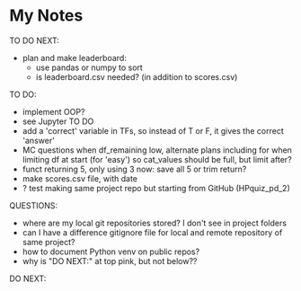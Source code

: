 # My Notes

TO DO NEXT:
- plan and make leaderboard:
  - use pandas or numpy to sort
  - is leaderboard.csv needed? (in addition to scores.csv)

TO DO:
- implement OOP?
- see Jupyter TO DO
- add a 'correct' variable in TFs, so instead of T or F, it gives the correct 'answer'
- MC questions when df_remaining low, alternate plans
    including for when limiting df at start (for 'easy')
    so cat_values should be full, but limit after?
- funct returning 5, only using 3 now:
    save all 5 or trim return?
- make scores.csv file, with date
- ? test making same project repo but starting from GitHub (HPquiz_pd_2)

QUESTIONS:
- where are my local git repositories stored? I don't see in project folders
- can I have a difference gitignore file for local and remote repository of same project?
- how to document Python venv on public repos?
- why is "DO NEXT:" at top pink, but not below??

DO NEXT: 
